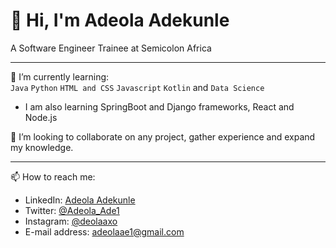 # 👋 Hi, I'm Adeola Adekunle
A Software Engineer Trainee at Semicolon Africa 
__________________________________________________________________________________________________________________________________________________________

🌱 I’m currently learning:\
`Java` `Python` `HTML and CSS` `Javascript` `Kotlin` and `Data Science`


- I am also learning SpringBoot and Django frameworks, React and Node.js
 
 💞️ I’m looking to collaborate on any project, gather experience and expand my knowledge.
 __________________________________________________________________________________________________________________________________________________________
 📫 How to reach me:
 - LinkedIn: [Adeola Adekunle](www.linkedin.com/in/adeola-adekunle-emmanuel)
 - Twitter: [@Adeola_Ade1](https://twitter.com/Adeola_Ade1)
 - Instagram: [@deolaaxo](https://www.instagram.com/deolaaxo/)
 - E-mail address: [adeolaae1@gmail.com](adeolaae1@gmail.com)
 
<!---
RevEmmanuel/RevEmmanuel is a ✨ special ✨ repository because its `README.md` (this file) appears on your GitHub profile.
You can click the Preview link to take a look at your changes.
--->
